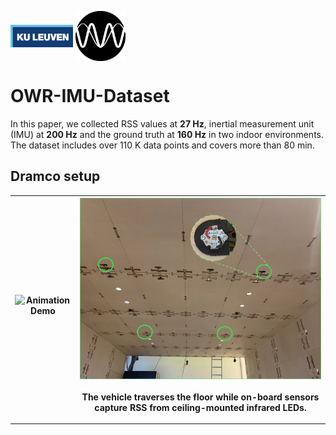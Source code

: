 <img src="./images/kuleuven.png" alt="logo1" width="100" style="vertical-align:middle;" /> <img src="./images/logo-black.png" alt="logo2" width="80" style="vertical-align:middle;" />

# OWR-IMU-Dataset 
In this paper, we collected RSS values at **27 Hz**, inertial measurement unit (IMU) at **200 Hz** and the ground truth at **160 Hz** in two indoor environments. The dataset includes over 110 K data points and covers more than 80 min. 

## Dramco setup
<p align="center">

| ![Animation Demo](./images/Dramco_setup.gif) | ![Ceiling View](./images/ceiling.jpg)<br><br>The vehicle traverses the floor while on-board sensors capture RSS from ceiling-mounted infrared LEDs. |
|:---:|:---:|

</p>

---
